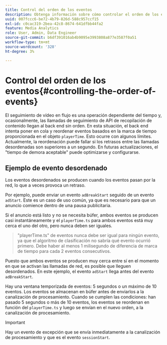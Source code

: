 ```yaml
---
title: Control del orden de los eventos
description: Obtenga información sobre cómo controlar el orden de los eventos y cómo, en algunos casos, se reordenan los eventos en función de la marca de tiempo proporcionada en el objeto playerTime .
uuid: 007fccc6-be72-4b79-826d-588c957ccf15
exl-id: c0cac319-2bea-42c8-8674-641dfbb44fa2
feature: Media Analytics
role: User, Admin, Data Engineer
source-git-commit: b6df391016ab4b9095e3993808a877e3587f0a51
workflow-type: tm+mt
source-wordcount: '328'
ht-degree: 3%

---
```


# Control del orden de los eventos{#controlling-the-order-of-events}

El seguimiento de vídeo en flujo es una operación dependiente del tiempo y, ocasionalmente, las llamadas de seguimiento de API de recopilación de contenido llegan al back end sin orden. En esta situación, el back end intenta poner en cola y reordenar eventos basados en la marca de tiempo proporcionada en el objeto `playerTime`.  Esto ocurre con algunos límites. Actualmente, la reordenación puede fallar si los retrasos entre las llamadas desordenadas son superiores a un segundo. En futuras actualizaciones, el &quot;tiempo de demora aceptable&quot; puede optimizarse y configurarse.

## Ejemplo de evento desordenado

Los eventos desordenados se producen cuando los eventos pasan por la red, lo que a veces provoca un retraso.

Por ejemplo, puede enviar un evento `adBreakStart` seguido de un evento `adStart`. Este es un caso de uso común, ya que es necesario para que un anuncio comience dentro de una pausa publicitaria.

Si el anuncio está listo y no se necesita búfer, ambos eventos se producen casi instantáneamente y el `playerTime.ts` para ambos eventos está muy cerca el uno del otro, pero nunca deben ser iguales.

> &quot;playerTime.ts&quot; de eventos nunca debe ser igual para ningún evento, ya que el algoritmo de clasificación no sabría qué evento ocurrió primero. Debe haber al menos 1 milisegundo de diferencia de marca de tiempo para cada 2 eventos consecutivos.

Puesto que ambos eventos se producen muy cerca entre sí en el momento en que se activan las llamadas de red, es posible que lleguen desordenados. En este ejemplo, el evento `adStart` llega antes del evento `adBreakStart`.


Hay una ventana temporizada de eventos: 5 segundos o un máximo de 10 eventos. Los eventos se almacenan en búfer antes de enviarlos a la canalización de procesamiento. Cuando se cumplen las condiciones: han pasado 5 segundos o más de 10 eventos, los eventos se reordenan en función del `playerTime.ts` y luego se envían en el nuevo orden, a la canalización de procesamiento.

>[!IMPORTANT]
>
>Hay un evento de excepción que se envía inmediatamente a la canalización de procesamiento y que es el evento `sessionStart`.
